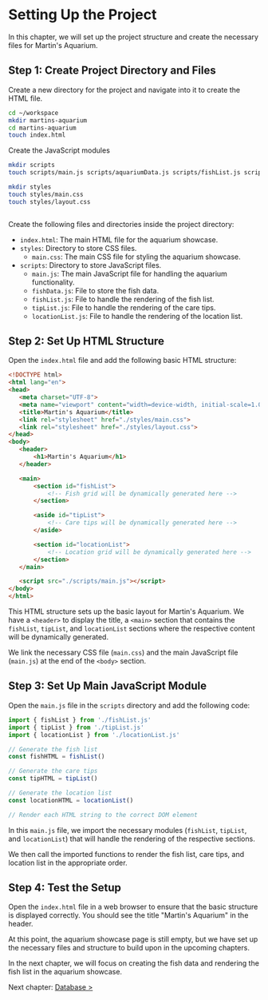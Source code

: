 # Setting Up the Project

In this chapter, we will set up the project structure and create the necessary files for Martin's Aquarium.

## Step 1: Create Project Directory and Files

Create a new directory for the project and navigate into it to create the HTML file.

```bash
cd ~/workspace
mkdir martins-aquarium
cd martins-aquarium
touch index.html
```

Create the JavaScript modules

```bash
mkdir scripts
touch scripts/main.js scripts/aquariumData.js scripts/fishList.js scripts/tipList.js scripts/locationList.js
```

```bash
mkdir styles
touch styles/main.css
touch styles/layout.css
```

```bash

```

Create the following files and directories inside the project directory:

- `index.html`: The main HTML file for the aquarium showcase.
- `styles`: Directory to store CSS files.
  - `main.css`: The main CSS file for styling the aquarium showcase.
- `scripts`: Directory to store JavaScript files.
  - `main.js`: The main JavaScript file for handling the aquarium functionality.
  - `fishData.js`: File to store the fish data.
  - `fishList.js`: File to handle the rendering of the fish list.
  - `tipList.js`: File to handle the rendering of the care tips.
  - `locationList.js`: File to handle the rendering of the location list.

## Step 2: Set Up HTML Structure

Open the `index.html` file and add the following basic HTML structure:

```html
<!DOCTYPE html>
<html lang="en">
<head>
   <meta charset="UTF-8">
   <meta name="viewport" content="width=device-width, initial-scale=1.0">
   <title>Martin's Aquarium</title>
   <link rel="stylesheet" href="./styles/main.css">
   <link rel="stylesheet" href="./styles/layout.css">
</head>
<body>
   <header>
       <h1>Martin's Aquarium</h1>
   </header>

   <main>
       <section id="fishList">
           <!-- Fish grid will be dynamically generated here -->
       </section>

       <aside id="tipList">
           <!-- Care tips will be dynamically generated here -->
       </aside>

       <section id="locationList">
           <!-- Location grid will be dynamically generated here -->
       </section>
   </main>

   <script src="./scripts/main.js"></script>
</body>
</html>
```

This HTML structure sets up the basic layout for Martin's Aquarium. We have a `<header>` to display the title, a `<main>` section that contains the `fishList`, `tipList`, and `locationList` sections where the respective content will be dynamically generated.

We link the necessary CSS file (`main.css`) and the main JavaScript file (`main.js`) at the end of the `<body>` section.

## Step 3: Set Up Main JavaScript Module

Open the `main.js` file in the `scripts` directory and add the following code:

```javascript
import { fishList } from './fishList.js'
import { tipList } from './tipList.js'
import { locationList } from './locationList.js'

// Generate the fish list
const fishHTML = fishList()

// Generate the care tips
const tipHTML = tipList()

// Generate the location list
const locationHTML = locationList()

// Render each HTML string to the correct DOM element
```

In this `main.js` file, we import the necessary modules (`fishList`, `tipList`, and `locationList`) that will handle the rendering of the respective sections.

We then call the imported functions to render the fish list, care tips, and location list in the appropriate order.

## Step 4: Test the Setup

Open the `index.html` file in a web browser to ensure that the basic structure is displayed correctly. You should see the title "Martin's Aquarium" in the header.

At this point, the aquarium showcase page is still empty, but we have set up the necessary files and structure to build upon in the upcoming chapters.

In the next chapter, we will focus on creating the fish data and rendering the fish list in the aquarium showcase.

Next chapter: [Database >](./MA_DATABASE.md)
